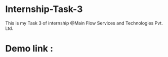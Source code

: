 # Internship-Task-3

This is my Task 3 of internship @Main Flow Services and Technologies Pvt. Ltd.

# Demo link :


